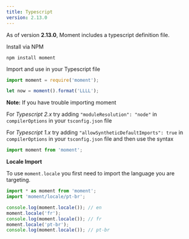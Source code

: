 ```yaml
---
title: Typescript
version: 2.13.0
---
```


As of version **2.13.0**, Moment includes a typescript definition file.

Install via NPM
```
npm install moment
```

Import and use in your Typescript file
<!-- skip-example -->

```javascript
import moment = require('moment');

let now = moment().format('LLLL');
```

**Note:** If you have trouble importing moment

For _Typescript 2.x_ try adding ```"moduleResolution": "node"``` in ```compilerOptions``` in your ```tsconfig.json``` file

For _Typescript 1.x_ try adding ```"allowSyntheticDefaultImports": true``` in ```compilerOptions``` in your ```tsconfig.json``` file and then use the syntax
<!-- skip-example -->

```javascript
import moment from 'moment';
```

**Locale Import**

To use `moment.locale` you first need to import the language you are targeting.

<!-- skip-example -->

```javascript
import * as moment from 'moment';
import 'moment/locale/pt-br';

console.log(moment.locale()); // en
moment.locale('fr');
console.log(moment.locale()); // fr
moment.locale('pt-br');
console.log(moment.locale()); // pt-br
```

